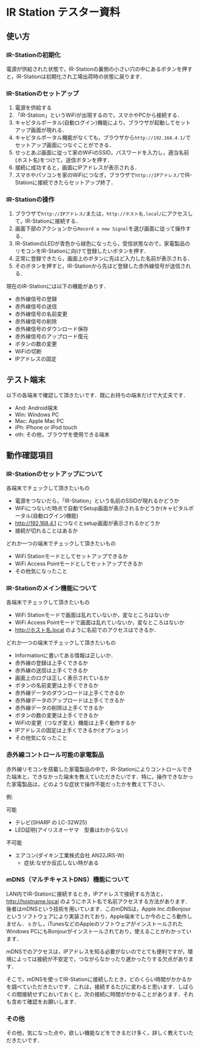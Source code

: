 # IR Station テスター資料

## 使い方

### IR-Stationの初期化

電源が供給された状態で，IR-Stationの裏側の小さい穴の中にあるボタンを押すと，IR-Stationは初期化され工場出荷時の状態に戻ります．

### IR-Stationのセットアップ

  1. 電源を供給する
  2. 「IR-Station」というWiFiが出現するので，スマホやPCから接続する．
  3. キャピタルポータル(自動ログイン)機能により，ブラウザが起動してセットアップ画面が現れる．
  4. キャピタルポータル機能がなくても，ブラウザから`http://192.168.4.1/`でセットアップ画面につなぐことができる．
  5. せっとあぷ画面に従って家のWiFiのSSID，パスワードを入力し，適当名前(ホスト名)をつけて，送信ボタンを押す．
  6. 接続に成功すると，画面にIPアドレスが表示される．
  7. スマホやパソコンを家のWiFiにつなぎ，ブラウザで`http://IPアドレス/`でIR-Stationに接続できたらセットアップ終了．

### IR-Stationの操作

  1. ブラウザで`http://IPアドレス/`または，`http://ホスト名.local/`にアクセスして，IR-Stationに接続する．
  1. 画面下部のアクションから`Record a new Signal`を選び画面に従って操作する．
  2. IR-StationのLEDが青色から緑色になったら，受信状態なので，家電製品のリモコンをIR-Stationに向けて登録したいボタンを押す．
  3. 正常に登録できたら，画面上のボタンに先ほど入力した名前が表示される．
  4. そのボタンを押すと，IR-Stationから先ほど登録した赤外線信号が送信される．

現在のIR-Stationには以下の機能がありす．

  * 赤外線信号の登録
  * 赤外線信号の送信
  * 赤外線信号の名前変更
  * 赤外線信号の削除
  * 赤外線信号のダウンロード保存
  * 赤外線信号のアップロード復元
  * ボタンの数の変更
  * WiFiの切断
  * IPアドレスの固定

## テスト端末

以下の各端末で確認して頂きたいです．既にお持ちの端末だけで大丈夫です．

  * And:  Android端末
  * Win:  Windows PC
  * Mac:  Apple Mac PC
  * iPh:  iPhone or iPod touch
  * oth:  その他，ブラウザを使用できる端末

## 動作確認項目

### IR-Stationのセットアップについて

各端末でチェックして頂きたいもの

  * 電源をつないだら，「IR-Station」という名前のSSIDが現れるかどうか
  * WiFiにつないだ時点で自動でSetup画面が表示されるかどうか(キャピタルポータル(自動ログイン)機能)
  * http://192.168.4.1 につなぐとsetup画面が表示されるかどうか
  * 接続が切れることはあるか

どれか一つの端末でチェックして頂きたいもの

  * WiFi Stationモードとしてセットアップできるか
  * WiFi Access Pointモードとしてセットアップできるか
  * その他気になったこと

### IR-Stationのメイン機能について

各端末でチェックして頂きたいもの

  * WiFi Stationモードで画面は乱れていないか，変なところはないか
  * WiFi Access Pointモードで画面は乱れていないか，変なところはないか
  * http://ホスト名.local のように名前でのアクセスはできるか．

どれか一つの端末でチェックして頂きたいもの

  * Informationに書いてある情報は正しいか．
  * 赤外線の登録は上手くできるか
  * 赤外線の送信は上手くできるか
  * 画面上のログは正しく表示されているか
  * ボタンの名前変更は上手くできるか
  * 赤外線データのダウンロードは上手くできるか
  * 赤外線データのアップロードは上手くできるか
  * 赤外線データの削除は上手くできるか
  * ボタンの数の変更は上手くできるか
  * WiFiの変更（つなぎ変え）機能は上手く動作するか
  * IPアドレスの固定は上手くできるか(オプション)
  * その他気になったこと

### 赤外線コントロール可能の家電製品

赤外線リモコンを搭載した家電製品の中で，IR-Stationによりコントロールできた端末と，できなかった端末を教えていただきたいです．特に，操作できなかった家電製品は，どのような症状で操作不能だったかを教えて下さい．

例:

可能

 * テレビ(SHARP の LC-32W25)
 * LED証明(アイリスオーヤマ　型番はわからない)

不可能

  * エアコン(ダイキン工業株式会社 AN22JRS-W)
    * 症状:なぜか反応しない時がある

### mDNS（マルチキャストDNS）機能について

LAN内でIR-Stationに接続するとき，IPアドレスで接続する方法と， http://hostname.local のようにホスト名で名前アクセスする方法があります．後者はmDNSという技術を用いています．このmDNSは，Apple Inc.のBonjourというソフトウェアにより実装されており，Apple端末でしか今のところ動作しません．ｓかし，iTunesなどのAppleのソフトウェアがインストールされたWindows PCにもBonjourがインストールされており，使えることがわかっています．

mDNSでのアクセスは，IPアドレスを知る必要がないのでとても便利ですが，環境によっては接続が不安定で，つながらなかったり遅かったりする欠点があります．

そこで，mDNSを使ってIR-Stationに接続したとき，どのくらい時間がかかるかを調べていただきたいです．これは，接続するたびに変わると思います．しばらくの間接続せずにおいておくと，次の接続に時間がかかることがあります．それも含めて確認をお願いします．

### その他

その他，気になった点や，欲しい機能などをできるだけ多く，詳しく教えていただきたいです．
